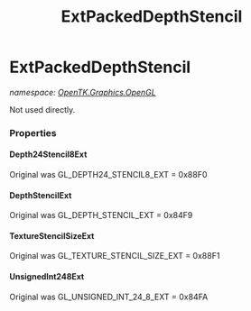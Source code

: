 ﻿---
title: ExtPackedDepthStencil
---

# ExtPackedDepthStencil
_namespace: [OpenTK.Graphics.OpenGL](N-OpenTK.Graphics.OpenGL.html)_

Not used directly.



### Properties

#### Depth24Stencil8Ext
Original was GL_DEPTH24_STENCIL8_EXT = 0x88F0
#### DepthStencilExt
Original was GL_DEPTH_STENCIL_EXT = 0x84F9
#### TextureStencilSizeExt
Original was GL_TEXTURE_STENCIL_SIZE_EXT = 0x88F1
#### UnsignedInt248Ext
Original was GL_UNSIGNED_INT_24_8_EXT = 0x84FA

